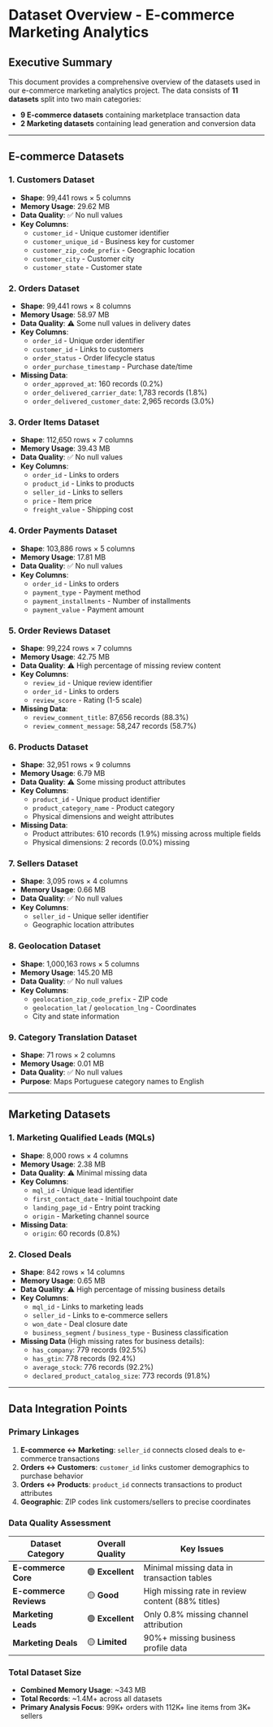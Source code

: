 # Dataset Overview - E-commerce Marketing Analytics

## Executive Summary

This document provides a comprehensive overview of the datasets used in our e-commerce marketing analytics project. The data consists of **11 datasets** split into two main categories:
- **9 E-commerce datasets** containing marketplace transaction data
- **2 Marketing datasets** containing lead generation and conversion data

---

## E-commerce Datasets

### 1. Customers Dataset
- **Shape**: 99,441 rows × 5 columns
- **Memory Usage**: 29.62 MB
- **Data Quality**: ✅ No null values
- **Key Columns**:
  - `customer_id` - Unique customer identifier
  - `customer_unique_id` - Business key for customer
  - `customer_zip_code_prefix` - Geographic location
  - `customer_city` - Customer city
  - `customer_state` - Customer state

### 2. Orders Dataset
- **Shape**: 99,441 rows × 8 columns
- **Memory Usage**: 58.97 MB
- **Data Quality**: ⚠️ Some null values in delivery dates
- **Key Columns**:
  - `order_id` - Unique order identifier
  - `customer_id` - Links to customers
  - `order_status` - Order lifecycle status
  - `order_purchase_timestamp` - Purchase date/time
- **Missing Data**:
  - `order_approved_at`: 160 records (0.2%)
  - `order_delivered_carrier_date`: 1,783 records (1.8%)
  - `order_delivered_customer_date`: 2,965 records (3.0%)

### 3. Order Items Dataset
- **Shape**: 112,650 rows × 7 columns
- **Memory Usage**: 39.43 MB
- **Data Quality**: ✅ No null values
- **Key Columns**:
  - `order_id` - Links to orders
  - `product_id` - Links to products
  - `seller_id` - Links to sellers
  - `price` - Item price
  - `freight_value` - Shipping cost

### 4. Order Payments Dataset
- **Shape**: 103,886 rows × 5 columns
- **Memory Usage**: 17.81 MB
- **Data Quality**: ✅ No null values
- **Key Columns**:
  - `order_id` - Links to orders
  - `payment_type` - Payment method
  - `payment_installments` - Number of installments
  - `payment_value` - Payment amount

### 5. Order Reviews Dataset
- **Shape**: 99,224 rows × 7 columns
- **Memory Usage**: 42.75 MB
- **Data Quality**: ⚠️ High percentage of missing review content
- **Key Columns**:
  - `review_id` - Unique review identifier
  - `order_id` - Links to orders
  - `review_score` - Rating (1-5 scale)
- **Missing Data**:
  - `review_comment_title`: 87,656 records (88.3%)
  - `review_comment_message`: 58,247 records (58.7%)

### 6. Products Dataset
- **Shape**: 32,951 rows × 9 columns
- **Memory Usage**: 6.79 MB
- **Data Quality**: ⚠️ Some missing product attributes
- **Key Columns**:
  - `product_id` - Unique product identifier
  - `product_category_name` - Product category
  - Physical dimensions and weight attributes
- **Missing Data**:
  - Product attributes: 610 records (1.9%) missing across multiple fields
  - Physical dimensions: 2 records (0.0%) missing

### 7. Sellers Dataset
- **Shape**: 3,095 rows × 4 columns
- **Memory Usage**: 0.66 MB
- **Data Quality**: ✅ No null values
- **Key Columns**:
  - `seller_id` - Unique seller identifier
  - Geographic location attributes

### 8. Geolocation Dataset
- **Shape**: 1,000,163 rows × 5 columns
- **Memory Usage**: 145.20 MB
- **Data Quality**: ✅ No null values
- **Key Columns**:
  - `geolocation_zip_code_prefix` - ZIP code
  - `geolocation_lat` / `geolocation_lng` - Coordinates
  - City and state information

### 9. Category Translation Dataset
- **Shape**: 71 rows × 2 columns
- **Memory Usage**: 0.01 MB
- **Data Quality**: ✅ No null values
- **Purpose**: Maps Portuguese category names to English

---

## Marketing Datasets

### 1. Marketing Qualified Leads (MQLs)
- **Shape**: 8,000 rows × 4 columns
- **Memory Usage**: 2.38 MB
- **Data Quality**: ⚠️ Minimal missing data
- **Key Columns**:
  - `mql_id` - Unique lead identifier
  - `first_contact_date` - Initial touchpoint date
  - `landing_page_id` - Entry point tracking
  - `origin` - Marketing channel source
- **Missing Data**:
  - `origin`: 60 records (0.8%)

### 2. Closed Deals
- **Shape**: 842 rows × 14 columns
- **Memory Usage**: 0.65 MB
- **Data Quality**: ⚠️ High percentage of missing business details
- **Key Columns**:
  - `mql_id` - Links to marketing leads
  - `seller_id` - Links to e-commerce sellers
  - `won_date` - Deal closure date
  - `business_segment` / `business_type` - Business classification
- **Missing Data** (High missing rates for business details):
  - `has_company`: 779 records (92.5%)
  - `has_gtin`: 778 records (92.4%)
  - `average_stock`: 776 records (92.2%)
  - `declared_product_catalog_size`: 773 records (91.8%)

---

## Data Integration Points

### Primary Linkages
1. **E-commerce ↔ Marketing**: `seller_id` connects closed deals to e-commerce transactions
2. **Orders ↔ Customers**: `customer_id` links customer demographics to purchase behavior
3. **Orders ↔ Products**: `product_id` connects transactions to product attributes
4. **Geographic**: ZIP codes link customers/sellers to precise coordinates

### Data Quality Assessment

| Dataset Category | Overall Quality | Key Issues |
|------------------|-----------------|------------|
| **E-commerce Core** | 🟢 **Excellent** | Minimal missing data in transaction tables |
| **E-commerce Reviews** | 🟡 **Good** | High missing rate in review content (88% titles) |
| **Marketing Leads** | 🟢 **Excellent** | Only 0.8% missing channel attribution |
| **Marketing Deals** | 🟡 **Limited** | 90%+ missing business profile data |

### Total Dataset Size
- **Combined Memory Usage**: ~343 MB
- **Total Records**: ~1.4M+ across all datasets
- **Primary Analysis Focus**: 99K+ orders with 112K+ line items from 3K+ sellers